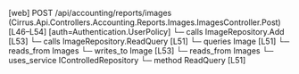 [web] POST /api/accounting/reports/images  (Cirrus.Api.Controllers.Accounting.Reports.Images.ImagesController.Post)  [L46–L54] [auth=Authentication.UserPolicy]
  └─ calls ImageRepository.Add [L53]
  └─ calls ImageRepository.ReadQuery [L51]
  └─ queries Image [L51]
    └─ reads_from Images
  └─ writes_to Image [L53]
    └─ reads_from Images
  └─ uses_service IControlledRepository<Image>
    └─ method ReadQuery [L51]

